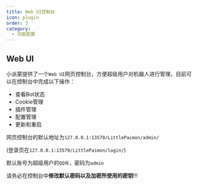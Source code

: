 ```yaml
---
title: Web UI控制台
icon: plugin
order: 3
category:
  - 功能配置
---
```

## Web UI
小派蒙提供了一个`Web UI`网页控制台，方便超级用户对机器人进行管理，目前可以在控制台中完成以下操作：
- 查看Bot状态
- Cookie管理
- 插件管理
- 配置管理
- 更新和重启

网页控制台的默认地址为`127.0.0.1:13579/LittlePaimon/admin/`

(登录页在`127.0.0.1:13579/LittlePaimon/login/`)

默认账号为超级用户的`QQ号`，密码为`admin`

请务必在控制台中**修改默认密码以及加密所使用的密钥**!!!